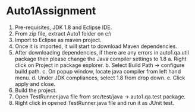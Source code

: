 # Auto1Assignment
1. Pre-requisites, JDK 1.8 and Eclipse IDE. 
2. From zip file, extract Auto1 folder on c:\ 
3. Import to Eclipse as maven project. 
4. Once it is imported, it will start to download Maven dependencies. 
5. After downloading dependencies, if there are any errors in auto1.qa.util package then please change the Java compiler settings to 1.8
	a. Right click on Project in package explorer. 
	b. Select Build Path -> configure build path. 
	c. On popup window, locate java compiler from left hand menu. 
	d. Under JDK compliances, select 1.8 from drop down. 
	e. Click apply and close. 
6. Build the project. 
7. Open TestRunner.java file from src/test/java -> auto1.qa.test package. 
8. Right click in opened TestRunner.java file and run it as JUnit test. 


